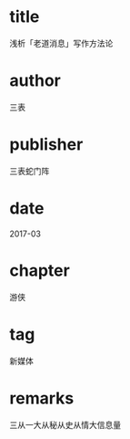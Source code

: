 # title
浅析「老道消息」写作方法论

# author
三表

# publisher
三表蛇门阵

# date
2017-03

# chapter
游侠

# tag
新媒体

# remarks
三从一大从秘从史从情大信息量

